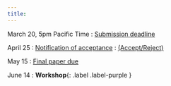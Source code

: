```yaml
---
title:  
---
```


March 20, 5pm Pacific Time
  : [Submission deadline](#)

April 25
      : [Notification of acceptance](#)
        : [(Accept/Reject)](#)

May 15
: [Final paper due](#)

June 14
: **Workshop**{: .label .label-purple }

